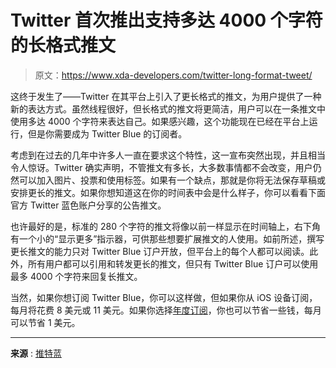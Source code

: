 # Twitter 首次推出支持多达 4000 个字符的长格式推文

> 原文：<https://www.xda-developers.com/twitter-long-format-tweet/>

这终于发生了——Twitter 在其平台上引入了更长格式的推文，为用户提供了一种新的表达方式。虽然线程很好，但长格式的推文将更简洁，用户可以在一条推文中使用多达 4000 个字符来表达自己。如果感兴趣，这个功能现在已经在平台上运行，但是你需要成为 Twitter Blue 的订阅者。

考虑到在过去的几年中许多人一直在要求这个特性，这一宣布突然出现，并且相当令人惊讶。Twitter 确实声明，不管推文有多长，大多数事情都不会改变，用户仍然可以加入图片、投票和使用标签。如果有一个缺点，那就是你将无法保存草稿或安排更长的推文。如果你想知道这在你的时间表中会是什么样子，你可以看看下面官方 Twitter 蓝色账户分享的公告推文。

也许最好的是，标准的 280 个字符的推文将像以前一样显示在时间轴上，右下角有一个小的“显示更多”指示器，可供那些想要扩展推文的人使用。如前所述，撰写更长推文的能力只对 Twitter Blue 订户开放，但平台上的每个人都可以阅读。此外，所有用户都可以引用和转发更长的推文，但只有 Twitter Blue 订户可以使用最多 4000 个字符来回复长推文。

当然，如果你想订阅 Twitter Blue，你可以这样做，但如果你从 iOS 设备订阅，每月将花费 8 美元或 11 美元。如果你选择[年度订阅](https://www.xda-developers.com/twitter-blue-annual-pricing/)，你也可以节省一些钱，每月可以节省 1 美元。

* * *

**来源** : [推特蓝](https://twitter.com/TwitterBlue/status/1623411400545632256)